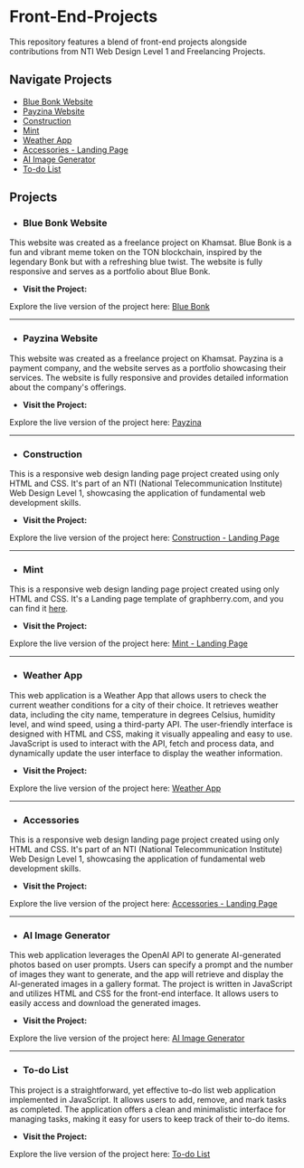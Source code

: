 # Front-End-Projects

This repository features a blend of front-end projects alongside contributions from NTI Web Design Level 1 and Freelancing Projects.

## Navigate Projects
- [Blue Bonk Website](#blue-bonk-website)
- [Payzina Website](#payzina-website)
- [Construction](#construction)
- [Mint](#mint)
- [Weather App](#weather-app)
- [Accessories - Landing Page](#accessories)
- [AI Image Generator](#ai-image-generator)
- [To-do List](#to-do-list)

## Projects

- ### Blue Bonk Website

This website was created as a freelance project on Khamsat. Blue Bonk is a fun and vibrant meme token on the TON blockchain, inspired by the legendary Bonk but with a refreshing blue twist. The website is fully responsive and serves as a portfolio about Blue Bonk.

- **Visit the Project:**

Explore the live version of the project here: [Blue Bonk](https://www.bluebonk.com/)

---

- ### Payzina Website

This website was created as a freelance project on Khamsat. Payzina is a payment company, and the website serves as a portfolio showcasing their services. The website is fully responsive and provides detailed information about the company's offerings.

- **Visit the Project:**

Explore the live version of the project here: [Payzina](https://payzina.vercel.app/)

---

- ### Construction

This is a responsive web design landing page project created using only HTML and CSS. It's part of an NTI (National Telecommunication Institute) Web Design Level 1, showcasing the application of fundamental web development skills.

- **Visit the Project:**

Explore the live version of the project here: [Construction - Landing Page](https://mahmouddwidar.github.io/Front-End-Projects/Construction/)

---

- ### Mint

This is a responsive web design landing page project created using only HTML and CSS. It's a Landing page template of graphberry.com, and you can find it [here](https://www.graphberry.com/item/mint-minimal-portfolio-psd-template).

- **Visit the Project:**

Explore the live version of the project here: [Mint - Landing Page](https://mahmouddwidar.github.io/Front-End-Projects/Mint/)

---

- ### Weather App

This web application is a Weather App that allows users to check the current weather conditions for a city of their choice. It retrieves weather data, including the city name, temperature in degrees Celsius, humidity level, and wind speed, using a third-party API. The user-friendly interface is designed with HTML and CSS, making it visually appealing and easy to use. JavaScript is used to interact with the API, fetch and process data, and dynamically update the user interface to display the weather information.

- **Visit the Project:**

Explore the live version of the project here: [Weather App](https://mahmouddwidar.github.io/Front-End-Projects/Weather%20App/)

---

- ### Accessories

This is a responsive web design landing page project created using only HTML and CSS. It's part of an NTI (National Telecommunication Institute) Web Design Level 1, showcasing the application of fundamental web development skills.

- **Visit the Project:**

Explore the live version of the project here: [Accessories - Landing Page](https://mahmouddwidar.github.io/Front-End-Projects/Accessories/)

---

- ### AI Image Generator

This web application leverages the OpenAI API to generate AI-generated photos based on user prompts. Users can specify a prompt and the number of images they want to generate, and the app will retrieve and display the AI-generated images in a gallery format. The project is written in JavaScript and utilizes HTML and CSS for the front-end interface. It allows users to easily access and download the generated images.

- **Visit the Project:**

Explore the live version of the project here: [AI Image Generator](https://mahmouddwidar.github.io/Front-End-Projects/AI%20Image%20Generator/)

---

- ### To-do List

This project is a straightforward, yet effective to-do list web application implemented in JavaScript. It allows users to add, remove, and mark tasks as completed. The application offers a clean and minimalistic interface for managing tasks, making it easy for users to keep track of their to-do items.

- **Visit the Project:**

Explore the live version of the project here: [To-do List](https://mahmouddwidar.github.io/Front-End-Projects/Todo%20App/)

